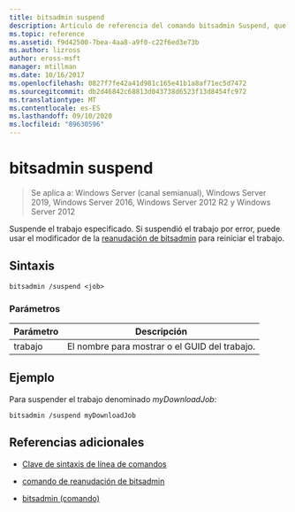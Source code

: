 ```yaml
---
title: bitsadmin suspend
description: Artículo de referencia del comando bitsadmin Suspend, que suspende el trabajo especificado.
ms.topic: reference
ms.assetid: f9d42500-7bea-4aa8-a9f0-c22f6ed3e73b
ms.author: lizross
author: eross-msft
manager: mtillman
ms.date: 10/16/2017
ms.openlocfilehash: 0827f7fe42a41d981c165e41b1a8af71ec5d7472
ms.sourcegitcommit: db2d46842c68813d043738d6523f13d8454fc972
ms.translationtype: MT
ms.contentlocale: es-ES
ms.lasthandoff: 09/10/2020
ms.locfileid: "89630596"
---
```

# <a name="bitsadmin-suspend"></a>bitsadmin suspend

> Se aplica a: Windows Server (canal semianual), Windows Server 2019, Windows Server 2016, Windows Server 2012 R2 y Windows Server 2012

Suspende el trabajo especificado. Si suspendió el trabajo por error, puede usar el modificador de la [reanudación de bitsadmin](bitsadmin-resume.md) para reiniciar el trabajo.

## <a name="syntax"></a>Sintaxis

```
bitsadmin /suspend <job>
```

### <a name="parameters"></a>Parámetros

| Parámetro | Descripción |
| --------- | ---------- |
| trabajo | El nombre para mostrar o el GUID del trabajo. |

## <a name="example"></a>Ejemplo

Para suspender el trabajo denominado *myDownloadJob*:


```
bitsadmin /suspend myDownloadJob
```

## <a name="additional-references"></a>Referencias adicionales

- [Clave de sintaxis de línea de comandos](command-line-syntax-key.md)

- [comando de reanudación de bitsadmin](bitsadmin-resume.md)

- [bitsadmin (comando)](bitsadmin.md)

